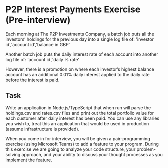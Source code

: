 # P2P Interest Payments Exercise (Pre-interview)

Each morning at The P2P Investments Company, a batch job puts all the investors’ holdings for the previous day into a single log file of:
'investor id','account id','balance in GBP'

Another batch job puts the daily interest rate of each account into another log file of:
'account id','daily % rate'

However, there is a promotion on where each investor’s highest balance account has an additional 0.01% daily interest applied to the daily rate before the interest is paid.

## Task

Write an application in Node.js/TypeScript that when run will parse the holdings.csv and rates.csv files and print out the total portfolio value for each customer after daily interest has been paid. You can use any libraries you wish to, treat this an application that would be used in production (assume infrastructure is provided).

When you come in for interview, you will be given a pair-programming exercise (using Microsoft Teams) to add a feature to your program. During this exercise we are going to analyze your code structure, your problem-solving approach, and your ability to discuss your thought processes as you implement the feature.

